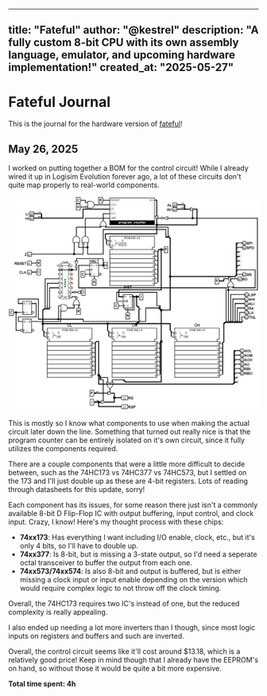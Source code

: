  ---
title: "Fateful"
author: "@kestrel"
description: "A fully custom 8-bit CPU with its own assembly language, emulator, and upcoming hardware implementation!"
created_at: "2025-05-27"
 ---

# Fateful Journal

This is the journal for the hardware version of [fateful](https://github.com/commonkestrel/fateful)!

## May 26, 2025

I worked on putting together a BOM for the control circuit!
While I already wired it up in Logisim Evolution forever ago,
a lot of these circuits don't quite map properly to real-world components. 

![logisim implementation of the control circuit](./control.png)

This is mostly so I know what components to use when making the actual circuit later down the line.
Something that turned out really nice is that the program counter can be entirely isolated on it's own circuit,
since it fully utilizes the components required.

There are a couple components that were a little more difficult to decide between, such as the 74HC173 vs 74HC377 vs 74HC573,
but I settled on the 173 and I'll just double up as these are 4-bit registers.
Lots of reading through datasheets for this update, sorry!

Each component has its issues,
for some reason there just isn't a commonly available 8-bit D Flip-Flop IC with output buffering, input control, and clock input.
Crazy, I know! Here's my thought process with these chips:

 * **74xx173**: Has everything I want including I/O enable, clock, etc., but it's only 4 bits, so I'll have to double up.
 * **74xx377**: Is 8-bit, but is missing a 3-state output, so I'd need a seperate octal transceiver to buffer the output from each one.
 * **74xx573/74xx574**: Is also 8-bit and output is buffered, but is either missing a clock input or input enable depending on the version which would require complex logic to not throw off the clock timing.

Overall, the 74HC173 requires two IC's instead of one,
but the reduced complexity is really appealing.

I also ended up needing a lot more inverters than I though,
since most logic inputs on registers and buffers and such are inverted.

Overall, the control circuit seems like it'll cost around $13.18, which is a relatively good price!
Keep in mind though that I already have the EEPROM's on hand,
so without those it would be quite a bit more expensive.

**Total time spent: 4h**
